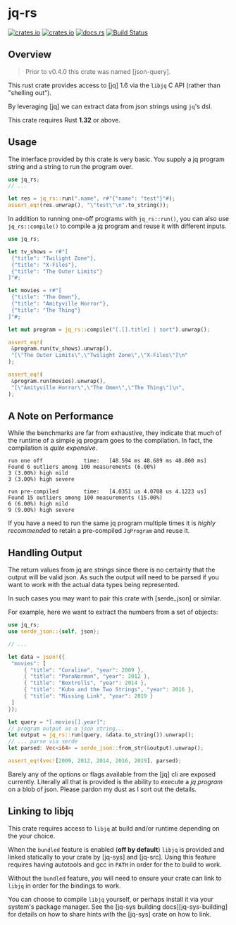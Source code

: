 # jq-rs

[![crates.io](https://img.shields.io/crates/v/jq-rs.svg)](https://crates.io/crates/jq-rs)
[![crates.io](https://img.shields.io/crates/d/jq-rs.svg)](https://crates.io/crates/jq-rs)
[![docs.rs](https://docs.rs/jq-rs/badge.svg)](https://docs.rs/jq-rs)
[![Build Status](https://travis-ci.org/onelson/jq-rs.svg?branch=master)](https://travis-ci.org/onelson/jq-rs)

## Overview

> Prior to v0.4.0 this crate was named [json-query].

This rust crate provides access to [jq] 1.6 via the `libjq` C API (rather than
"shelling out").

By leveraging [jq] we can extract data from json strings using `jq`'s dsl.

This crate requires Rust **1.32** or above.

## Usage

The interface provided by this crate is very basic. You supply a jq program
string and a string to run the program over.

```rust
use jq_rs;
// ...

let res = jq_rs::run(".name", r#"{"name": "test"}"#);
assert_eq!(res.unwrap(), "\"test\"\n".to_string());
```

In addition to running one-off programs with `jq_rs::run()`, you can also
use `jq_rs::compile()` to compile a jq program and reuse it with
different inputs.

```rust
use jq_rs;

let tv_shows = r#"[
 {"title": "Twilight Zone"},
 {"title": "X-Files"},
 {"title": "The Outer Limits"}
]"#;

let movies = r#"[
 {"title": "The Omen"},
 {"title": "Amityville Horror"},
 {"title": "The Thing"}
]"#;

let mut program = jq_rs::compile("[.[].title] | sort").unwrap();

assert_eq!(
 &program.run(tv_shows).unwrap(),
 "[\"The Outer Limits\",\"Twilight Zone\",\"X-Files\"]\n"
);

assert_eq!(
 &program.run(movies).unwrap(),
 "[\"Amityville Horror\",\"The Omen\",\"The Thing\"]\n",
);
```

## A Note on Performance

While the benchmarks are far from exhaustive, they indicate that much of the
runtime of a simple jq program goes to the compilation. In fact, the compilation
is _quite expensive_.

```text
run one off             time:   [48.594 ms 48.689 ms 48.800 ms]
Found 6 outliers among 100 measurements (6.00%)
3 (3.00%) high mild
3 (3.00%) high severe

run pre-compiled        time:   [4.0351 us 4.0708 us 4.1223 us]
Found 15 outliers among 100 measurements (15.00%)
6 (6.00%) high mild
9 (9.00%) high severe
```

If you have a need to run the same jq program multiple times it is
_highly recommended_ to retain a pre-compiled `JqProgram` and reuse it.

## Handling Output

The return values from jq are _strings_ since there is no certainty that the
output will be valid json. As such the output will need to be parsed if you want
to work with the actual data types being represented.

In such cases you may want to pair this crate with [serde_json] or similar.

For example, here we want to extract the numbers from a set of objects:

```rust
use jq_rs;
use serde_json::{self, json};

// ...

let data = json!({
 "movies": [
     { "title": "Coraline", "year": 2009 },
     { "title": "ParaNorman", "year": 2012 },
     { "title": "Boxtrolls", "year": 2014 },
     { "title": "Kubo and the Two Strings", "year": 2016 },
     { "title": "Missing Link", "year": 2019 }
 ]
});

let query = "[.movies[].year]";
// program output as a json string...
let output = jq_rs::run(query, &data.to_string()).unwrap();
// ... parse via serde
let parsed: Vec<i64> = serde_json::from_str(&output).unwrap();

assert_eq!(vec![2009, 2012, 2014, 2016, 2019], parsed);
```

Barely any of the options or flags available from the [jq] cli are exposed
currently.
Literally all that is provided is the ability to execute a _jq program_ on a blob
of json.
Please pardon my dust as I sort out the details.

## Linking to libjq

This crate requires access to `libjq` at build and/or runtime depending on the
your choice.

When the `bundled` feature is enabled (**off by default**) `libjq` is provided
and linked statically to your crate by [jq-sys] and [jq-src]. Using this feature
requires having autotools and gcc in `PATH` in order for the to build to work.

Without the `bundled` feature, _you_ will need to ensure your crate
can link to `libjq` in order for the bindings to work.

You can choose to compile `libjq` yourself, or perhaps install it via your
system's package manager.
See the [jq-sys building docs][jq-sys-building] for details on how to share
hints with the [jq-sys] crate on how to link.
